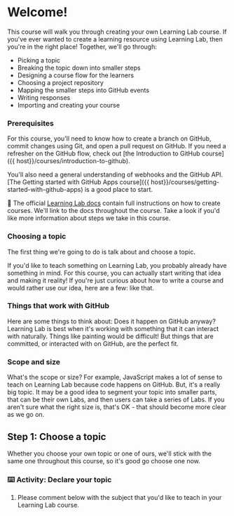 # Welcome!

This course will walk you through creating your own Learning Lab course. If you've ever wanted to create a learning resource using Learning Lab, then you're in the right place! Together, we'll go through:

- Picking a topic
- Breaking the topic down into smaller steps
- Designing a course flow for the learners
- Choosing a project repository
- Mapping the smaller steps into GitHub events
- Writing responses
- Importing and creating your course

### Prerequisites

For this course, you'll need to know how to create a branch on GitHub, commit changes using Git, and open a pull request on GitHub. If you need a refresher on the GitHub flow, check out [the Introduction to GitHub course]({{ host}}/courses/introduction-to-github).

You'll also need a general understanding of webhooks and the GitHub API.  [The Getting started with GitHub Apps course]({{ host}}/courses/getting-started-with-github-apps) is a good place to start.

:book: The official [Learning Lab docs](https://lab.github.com/docs/writing-quickstart) contain full instructions on how to create courses. We'll link to the docs throughout the course. Take a look if you'd like more information about steps we take in this course.

### Choosing a topic

The first thing we're going to do is talk about and choose a topic.

If you'd like to teach something on Learning Lab, you probably already have something in mind. For this course, you can actually start writing that idea and making it reality! If you're just curious about how to write a course and would rather use our idea, here are a few: like that.

### Things that work with GitHub

Here are some things to think about: Does it happen on GitHub anyway? Learning Lab is best when it's working with something that it can interact with naturally. Things like painting would be difficult! But things that are committed, or interacted with on GitHub, are the perfect fit.

### Scope and size

What's the scope or size? For example, JavaScript makes a lot of sense to teach on Learning Lab because code happens on GitHub. But, it's a really big topic. It may be a good idea to segment your topic into smaller parts, that can be their own Labs, and then users can take a series of Labs. If you aren't sure what the right size is, that's OK - that should become more clear as we go on.

## Step 1: Choose a topic

Whether you choose your own topic or one of ours, we'll stick with the same one throughout this course, so it's good go choose one now.

### :keyboard: Activity: Declare your topic

1. Please comment below with the subject that you'd like to teach in your Learning Lab course.
